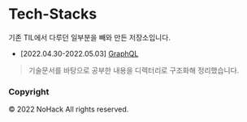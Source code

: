 # Tech-Stacks

기존 TIL에서 다루던 일부분을 빼와 만든 저장소입니다.

- [2022.04.30-2022.05.03] [GraphQL](./2022/GraphQL)

> 기술문서를 바탕으로 공부한 내용을 디렉터리로 구조화해 정리했습니다.

### Copyright

&copy; 2022 NoHack All rights reserved.
